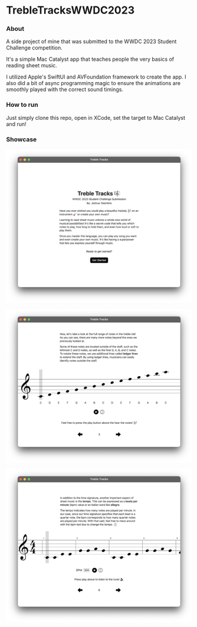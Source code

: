 # TrebleTracksWWDC2023


### About 

A side project of mine that was submitted to the WWDC 2023 Student Challenge competition.

It's a simple Mac Catalyst app that teaches people the very basics of reading sheet music. 

I utilized Apple's SwiftUI and AVFoundation framework to create the app. I also did a bit of async programming magic to ensure the animations are smoothly played with the correct sound timings.

### How to run

Just simply clone this repo, open in XCode, set the target to Mac Catalyst and run!

### Showcase

![1](https://github.com/jtolentino1/TrebleTracksWWDC2023/blob/main/ShowcaseImages/1.png)

![2](https://github.com/jtolentino1/TrebleTracksWWDC2023/blob/main/ShowcaseImages/2.png)

![3](https://github.com/jtolentino1/TrebleTracksWWDC2023/blob/main/ShowcaseImages/3.png)
